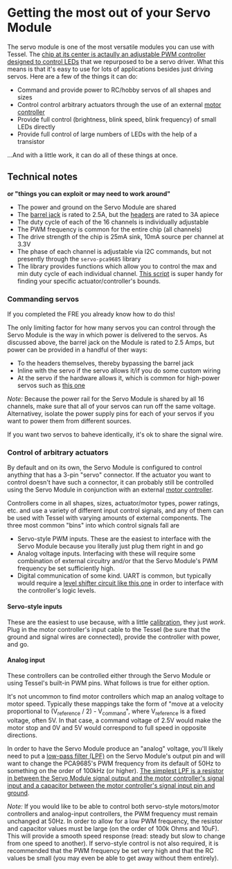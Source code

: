 # Getting the most out of your Servo Module

The servo module is one of the most versatile modules you can use with Tessel. The [chip at its center is actaully an adjustable PWM controller designed to control LEDs](http://www.nxp.com/documents/data_sheet/PCA9685.pdf) that we repurposed to be a servo driver. What this means is that it's easy to use for lots of applications besides just driving servos. Here are a few of the things it can do:

* Command and provide power to RC/hobby servos of all shapes and sizes
* Control control arbitrary actuators through the use of an external [motor controller](http://en.wikipedia.org/wiki/Motor_controller)
* Provide full control (brightness, blink speed, blink frequency) of small LEDs directly
* Provide full control of large numbers of LEDs with the help of a transistor
 

...And with a little work, it can do all of these things at once.

## Technical notes
**or "things you can exploit or may need to work around"**

* The power and ground on the Servo Module are shared
* The [barrel jack](http://www.cui.com/product/resource/pj-202a.pdf) is rated to 2.5A, but the [headers](http://media.digikey.com/PDF/Data%20Sheets/Sullins%20PDFs/z%20RzCzzzSzzN-RC,%20ST,11635-B.pdf) are rated to 3A apiece
* The duty cycle of each of the 16 channels is individually adjustable
* The PWM frequency is common for the entire chip (all channels)
* The drive strength of the chip is 25mA sink, 10mA source per channel at 3.3V
* The phase of each channel is adjustable via I2C commands, but not presently through the `servo-pca9685` library
* The library provides functions which allow you to control the max and min duty cycle of each individual channel. [This script](https://github.com/tessel/servo-pca9685/blob/master/examples/calibrate.js) is super handy for finding your specific actuator/controller's bounds.

### Commanding servos

If you completed the FRE you already know how to do this!

The only limiting factor for how many servos you can control through the Servo Module is the way in which power is delivered to the servos. As discussed above, the barrel jack on the Module is rated to 2.5 Amps, but power can be provided in a handful of ther ways:

* To the headers themselves, thereby bypassing the barrel jack
* Inline with the servo if the servo allows it/if you do some custom wiring
* At the servo if the hardware allows it, which is common for high-power servos such as [this one](http://www.robotshop.com/en/invenscience-torxis-i00600-12v-high-torque-servo-motor.html)

*Note:* Because the power rail for the Servo Module is shared by all 16 channels, make sure that all of your servos can run off the same voltage. Alternativey, isolate the power supply pins for each of your servos if you want to power them from different sources.

If you want two servos to baheve identically, it's ok to share the signal wire.

### Control of arbitrary actuators

By default and on its own, the Servo Module is configured to control any*thing* that has a 3-pin "servo" connector. If the actuator you want to control doesn't have such a connector, it can probably still be controlled using the Servo Module in conjunction with an external [motor controller](http://en.wikipedia.org/wiki/Motor_controller).

Controllers come in all shapes, sizes, actuator/motor types, power ratings, etc. and use a variety of different input control signals, and any of them can be used with Tessel with varying amounts of external components. The three most common "bins" into which control signals fall are

* Servo-style PWM inputs. These are the easiest to interface with the Servo Module because you literally just plug them right in and go
* Analog voltage inputs. Interfacing with these will require some combination of external circuitry and/or that the Servo Module's PWM frequency be set sufficiently high.
* Digital communication of some kind. UART is common, but typically would require a [level shifter circuit like this one](https://www.sparkfun.com/products/12009) in order to interface with the controller's logic levels.

#### Servo-style inputs

These are the easiest to use because, with a little [calibration](https://github.com/tessel/servo-pca9685/blob/master/examples/calibrate.js), they just *work*. Plug in the motor controller's input cable to the Tessel (be sure that the ground and signal wires are connected), provide the controller with power, and go.

#### Analog input

These controllers can be controlled either through the Servo Module or using Tessel's built-in PWM pins. What follows is true for either option.

It's not uncommon to find motor controllers which map an analog voltage to motor speed. Typically these mappings take the form of "move at a velocity proportional to (V<sub>reference</sub> / 2) - V<sub>command</sub>", where V<sub>reference</sub> is a fixed voltage, often 5V. In that case, a command voltage of 2.5V would make the motor stop and 0V and 5V would correspond to full speed in opposite directions.

In order to have the Servo Module produce an "analog" voltage, you'll likely need to put a [low-pass filter (LPF)](http://en.wikipedia.org/wiki/Low-pass_filter) on the Servo Module's output pin and will want to change the PCA9685's PWM frequency from its default of 50Hz to something on the order of 100kHz (or higher). [The simplest LPF is a resistor in between the Servo Module signal output and the motor controller's signal input and a capacitor between the motor controller's signal input pin and ground](http://en.wikipedia.org/wiki/Low-pass_filter#Electronic_low-pass_filters).

*Note:* If you would like to be able to control both servo-style motors/motor controllers and analog-input controllers, the PWM frequency must remain unchanged at 50Hz. In order to allow for a low PWM frequency, the resistor and capacitor values must be large (on the order of 100k Ohms and 10uF). This will provide a smooth speed response (read: steady but slow to change from one speed to another). If servo-style control is not also required, it is recommended that the PWM frequency be set very high and that the RC values be small (you may even be able to get away without them entirely).
